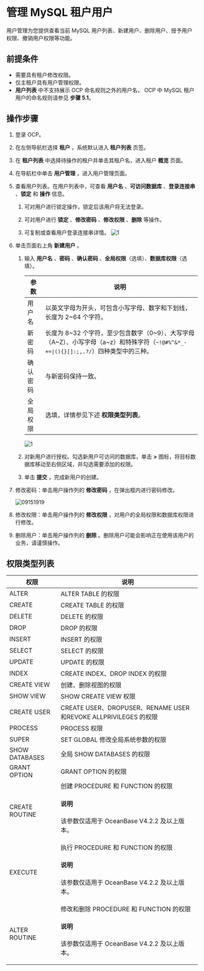 # 管理 MySQL 租户用户

用户管理为您提供查看当前 MySQL 用户列表、新建用户、删除用户、授予用户权限、撤销用户权限等功能。

## 前提条件

* 需要具有租户修改权限。
* 仅主租户具有用户管理权限。
* **用户列表** 中不支持展示 OCP 命名规则之外的用户名， OCP 中 MySQL 租户用户的命名规则请参见 **步骤 5.1**。

## 操作步骤

1. 登录 OCP。

2. 在左侧导航栏选择 **租户** ，系统默认进入 **租户列表** 页签。

3. 在 **租户列表** 中选择待操作的租户并单击其租户名，进入租户 **概览** 页面。

4. 在导航栏中单击 **用户管理** ，进入用户管理页面。

5. 查看用户列表。在用户列表中，可查看 **用户名** 、**可访问数据库** 、**登录连接串** 、**锁定** 和 **操作** 信息。

   1. 可对用户进行锁定操作，锁定后该用户将无法登录。

   2. 可对用户进行 **锁定** 、**修改密码** 、**修改权限** 、**删除** 等操作。

   3. 可复制或查看用户登录连接串详情。
      ![1](https://obbusiness-private.oss-cn-shanghai.aliyuncs.com/doc/img/ocp/%E7%94%A8%E6%88%B7%E5%88%97%E8%A1%A8.png)

6. 单击页面右上角 **新建用户** 。

   1. 输入 **用户名** 、**密码** 、**确认密码** 、**全局权限**（选填）、**数据库权限**（选填）。

      |  参数   |        说明       |
      |-------|---------|
      | 用户名   | 以英文字母为开头，可包含小写字母、数字和下划线，长度为 2\~64 个字符。 |
      | 新密码   | 长度为 8\~32 个字符，至少包含数字（0\~9）、大写字母（A\~Z）、小写字母（a\~z）和特殊字符（<code>~!@#%^&*_-+=\|(){}[]:;,.?/</code>）四种类型中的三种。 |
      | 确认密码 | 与新密码保持一致。 |
      | 全局权限  | 选填，详情参见下述 **权限类型列表**。   |

      ![1](https://obbusiness-private.oss-cn-shanghai.aliyuncs.com/doc/img/ocp/421/%E6%96%B0%E5%BB%BA%E6%95%B0%E6%8D%AE%E5%BA%93%E7%94%A8%E6%88%B7.png)

   2. 对新用户进行授权。勾选新用户可访问的数据库，单击 **\>** 图标，将目标数据库移动至右侧区域，并勾选需要添加的权限。

   3. 单击 **提交** ，完成新用户的创建。

7. 修改密码：单击用户操作列的 **修改密码** ，在弹出框内进行密码修改。

   ![09151919](https://help-static-aliyun-doc.aliyuncs.com/assets/img/zh-CN/6260562361/p327123.png)

8. 修改权限：单击用户操作列的 **修改权限** ，对用户的全局权限和数据库权限进行修改。

9. 删除用户：单击用户操作列的 **删除** 。删除用户可能会影响正在使用该用户的业务，请谨慎操作。

## 权限类型列表

|     **权限**     |                          **说明**                           |
|----------------|-----------------------------------------------------------|
| ALTER          | ALTER TABLE 的权限                                           |
| CREATE         | CREATE TABLE 的权限                                          |
| DELETE         | DELETE 的权限                                                |
| DROP           | DROP 的权限                                                  |
| INSERT         | INSERT 的权限                                                |
| SELECT         | SELECT 的权限                                                |
| UPDATE         | UPDATE 的权限                                                |
| INDEX          | CREATE INDEX、DROP INDEX 的权限                               |
| CREATE VIEW    | 创建、删除视图的权限                                                |
| SHOW VIEW      | SHOW CREATE VIEW 权限                                        |
| CREATE USER    | CREATE USER、DROPUSER、RENAME USER和REVOKE ALLPRIVILEGES 的权限 |
| PROCESS        | PROCESS 权限                                                |
| SUPER          | SET GLOBAL 修改全局系统参数的权限                                    |
| SHOW DATABASES | 全局 SHOW DATABASES 的权限                                     |
| GRANT OPTION   | GRANT OPTION 的权限                                          |
| CREATE ROUTINE   | 创建 PROCEDURE 和 FUNCTION 的权限  <main id="notice" type='notice'><h4>说明</h4><p>该参数仅适用于 OceanBase V4.2.2 及以上版本。</p></main>      |
| EXECUTE   | 执行 PROCEDURE 和 FUNCTION 的权限  <main id="notice" type='notice'><h4>说明</h4><p>该参数仅适用于 OceanBase V4.2.2 及以上版本。</p></main>       |
| ALTER ROUTINE   | 修改和删除 PROCEDURE 和 FUNCTION 的权限  <main id="notice" type='notice'><h4>说明</h4><p>该参数仅适用于 OceanBase V4.2.2 及以上版本。</p></main>    |
